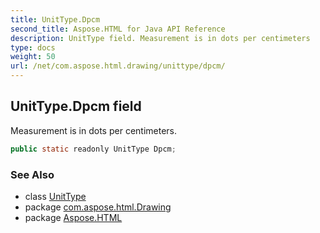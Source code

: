 ```yaml
---
title: UnitType.Dpcm
second_title: Aspose.HTML for Java API Reference
description: UnitType field. Measurement is in dots per centimeters
type: docs
weight: 50
url: /net/com.aspose.html.drawing/unittype/dpcm/
---
```

## UnitType.Dpcm field

Measurement is in dots per centimeters.

```java
public static readonly UnitType Dpcm;
```

### See Also

* class [UnitType](../)
* package [com.aspose.html.Drawing](../../unittype/)
* package [Aspose.HTML](../../../)
